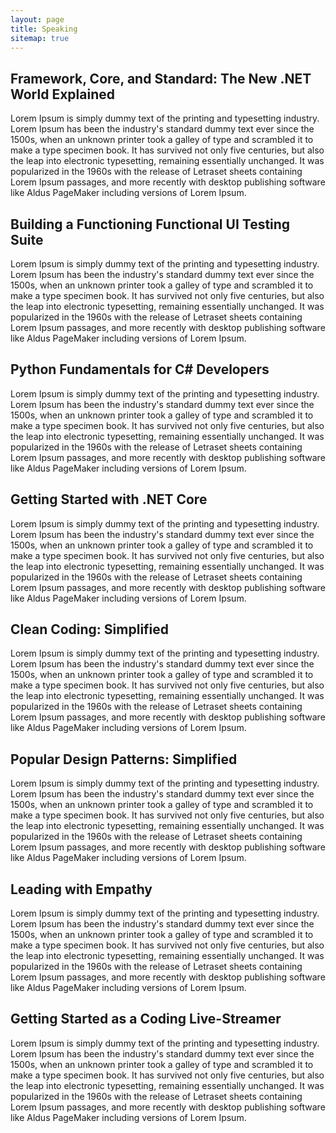 ```yaml
---
layout: page
title: Speaking
sitemap: true
---
```


## Framework, Core, and Standard: The New .NET World Explained
Lorem Ipsum is simply dummy text of the printing and typesetting industry. Lorem Ipsum has been the industry's standard dummy text ever since the 1500s, when an unknown printer took a galley of type and scrambled it to make a type specimen book. It has survived not only five centuries, but also the leap into electronic typesetting, remaining essentially unchanged. It was popularized in the 1960s with the release of Letraset sheets containing Lorem Ipsum passages, and more recently with desktop publishing software like Aldus PageMaker including versions of Lorem Ipsum.

## Building a Functioning Functional UI Testing Suite
Lorem Ipsum is simply dummy text of the printing and typesetting industry. Lorem Ipsum has been the industry's standard dummy text ever since the 1500s, when an unknown printer took a galley of type and scrambled it to make a type specimen book. It has survived not only five centuries, but also the leap into electronic typesetting, remaining essentially unchanged. It was popularized in the 1960s with the release of Letraset sheets containing Lorem Ipsum passages, and more recently with desktop publishing software like Aldus PageMaker including versions of Lorem Ipsum.

## Python Fundamentals for C# Developers
Lorem Ipsum is simply dummy text of the printing and typesetting industry. Lorem Ipsum has been the industry's standard dummy text ever since the 1500s, when an unknown printer took a galley of type and scrambled it to make a type specimen book. It has survived not only five centuries, but also the leap into electronic typesetting, remaining essentially unchanged. It was popularized in the 1960s with the release of Letraset sheets containing Lorem Ipsum passages, and more recently with desktop publishing software like Aldus PageMaker including versions of Lorem Ipsum.

## Getting Started with .NET Core
Lorem Ipsum is simply dummy text of the printing and typesetting industry. Lorem Ipsum has been the industry's standard dummy text ever since the 1500s, when an unknown printer took a galley of type and scrambled it to make a type specimen book. It has survived not only five centuries, but also the leap into electronic typesetting, remaining essentially unchanged. It was popularized in the 1960s with the release of Letraset sheets containing Lorem Ipsum passages, and more recently with desktop publishing software like Aldus PageMaker including versions of Lorem Ipsum.

## Clean Coding: Simplified
Lorem Ipsum is simply dummy text of the printing and typesetting industry. Lorem Ipsum has been the industry's standard dummy text ever since the 1500s, when an unknown printer took a galley of type and scrambled it to make a type specimen book. It has survived not only five centuries, but also the leap into electronic typesetting, remaining essentially unchanged. It was popularized in the 1960s with the release of Letraset sheets containing Lorem Ipsum passages, and more recently with desktop publishing software like Aldus PageMaker including versions of Lorem Ipsum.

## Popular Design Patterns: Simplified
Lorem Ipsum is simply dummy text of the printing and typesetting industry. Lorem Ipsum has been the industry's standard dummy text ever since the 1500s, when an unknown printer took a galley of type and scrambled it to make a type specimen book. It has survived not only five centuries, but also the leap into electronic typesetting, remaining essentially unchanged. It was popularized in the 1960s with the release of Letraset sheets containing Lorem Ipsum passages, and more recently with desktop publishing software like Aldus PageMaker including versions of Lorem Ipsum.

## Leading with Empathy
Lorem Ipsum is simply dummy text of the printing and typesetting industry. Lorem Ipsum has been the industry's standard dummy text ever since the 1500s, when an unknown printer took a galley of type and scrambled it to make a type specimen book. It has survived not only five centuries, but also the leap into electronic typesetting, remaining essentially unchanged. It was popularized in the 1960s with the release of Letraset sheets containing Lorem Ipsum passages, and more recently with desktop publishing software like Aldus PageMaker including versions of Lorem Ipsum.

## Getting Started as a Coding Live-Streamer
Lorem Ipsum is simply dummy text of the printing and typesetting industry. Lorem Ipsum has been the industry's standard dummy text ever since the 1500s, when an unknown printer took a galley of type and scrambled it to make a type specimen book. It has survived not only five centuries, but also the leap into electronic typesetting, remaining essentially unchanged. It was popularized in the 1960s with the release of Letraset sheets containing Lorem Ipsum passages, and more recently with desktop publishing software like Aldus PageMaker including versions of Lorem Ipsum.